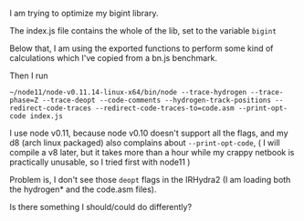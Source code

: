I am trying to optimize my bigint library.

The index.js file contains the whole of the lib, set to the variable `bigint`

Below that, I am using the exported functions to perform some kind of calculations
which I've copied from a bn.js benchmark.

Then I run 

```
~/node11/node-v0.11.14-linux-x64/bin/node --trace-hydrogen --trace-phase=Z --trace-deopt --code-comments --hydrogen-track-positions --redirect-code-traces --redirect-code-traces-to=code.asm --print-opt-code index.js 
```

I use node v0.11, because node v0.10 doesn't support all the flags, and my d8 (arch linux packaged) also complains about `--print-opt-code`, ( I will compile a v8 later, but it takes more than a hour while my crappy netbook is practically unusable, so I tried first with node11 )


Problem is, I don't see those `deopt` flags in the IRHydra2 (I am loading both the hydrogen* and the code.asm files).

Is there something I should/could do differently?
